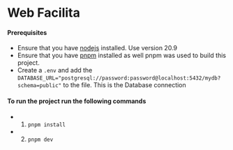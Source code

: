 # Web Facilita

#### Prerequisites

- Ensure that you have [nodejs](https://nodejs.org/en) installed. Use version 20.9
- Ensure that you have [pnpm](https://pnpm.io/) installed as well pnpm was used to build this project.
- Create a `.env` and add the `DATABASE_URL="postgresql://password:password@localhost:5432/mydb?schema=public"` to the file. This is the Database connection

#### To run the project run the following commands

- 1. `pnpm install`
- 2. `pnpm dev`
